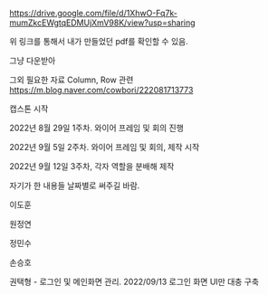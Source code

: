 https://drive.google.com/file/d/1XhwO-Fq7k-mumZkcEWgtqEDMUjXmV98K/view?usp=sharing

위 링크를 통해서 내가 만들었던 pdf를 확인할 수 있음.

그냥 다운받아

그외 필요한 자료
Column, Row 관련
https://m.blog.naver.com/cowbori/222081713773

캡스톤 시작

2022년 8월 29일 1주차. 와이어 프레임 및 회의 진행

2022년 9월 5일  2주차. 와이어 프레임 및 회의, 제작 시작

2022년 9월 12일 3주차, 각자 역할을 분배해 제작



자기가 한 내용들 날짜별로 써주길 바람.


이도훈


원정연


정민수


손승호


권택형 - 로그인 및 메인화면 관리.
2022/09/13  로그인 화면 UI만 대충 구축
            

